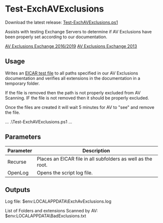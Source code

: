 # Test-ExchAVExclusions

Download the latest release: [Test-ExchAVExclusions.ps1](https://github.com/microsoft/CSS-Exchange/releases/latest/download/Test-ExchAVExclusions.ps1)

Assists with testing Exchange Servers to determine if AV Exclusions have been properly set according to our documentation.

[AV Exclusions Exchange 2016/2019](https://docs.microsoft.com/en-us/Exchange/antispam-and-antimalware/windows-antivirus-software?view=exchserver-2019)
[AV Exclusions Exchange 2013](https://docs.microsoft.com/en-us/exchange/anti-virus-software-in-the-operating-system-on-exchange-servers-exchange-2013-help)

## Usage

Writes an [EICAR test file](https://en.wikipedia.org/wiki/EICAR_test_file) to all paths specified in our AV Exclusions documentation and verifies all extensions in the documentation in a temporary folder.

If the file is removed then the path is not properly excluded from AV Scanning.
IF the file is not removed then it should be properly excluded.

Once the files are created it will wait 5 minutes for AV to "see" and remove the file.

...
.\Test-ExchAVExclusions.ps1
...


## Parameters

Parameter | Description |
----------|-------------|
Recurse | Places an EICAR file in all subfolders as well as the root.
OpenLog | Opens the script log file.

## Outputs

Log file:
$env:LOCALAPPDATA\ExchAvExclusions.log

List of Folders and extensions Scanned by AV:
$env:LOCALAPPDATA\BadExclusions.txt
